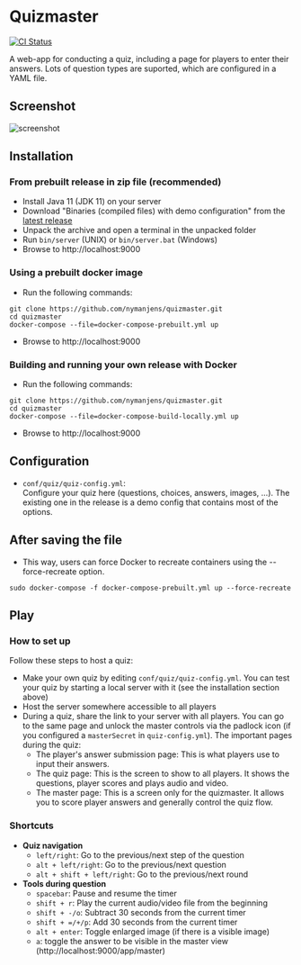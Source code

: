 # Quizmaster

[![CI Status](https://github.com/nymanjens/quizmaster/actions/workflows/ci.yml/badge.svg)](https://github.com/nymanjens/quizmaster/actions)

A web-app for conducting a quiz, including a page for players to enter their answers. Lots of
question types are suported, which are configured in a YAML file.

## Screenshot

![screenshot](screenshot.png "Screenshot")

## Installation

### From prebuilt release in zip file (recommended)

- Install Java 11 (JDK 11) on your server
- Download "Binaries (compiled files) with demo configuration" from the [latest
  release](https://github.com/nymanjens/quizmaster/releases)
- Unpack the archive and open a terminal in the unpacked folder
- Run `bin/server` (UNIX) or `bin/server.bat` (Windows)
- Browse to http://localhost:9000

### Using a prebuilt docker image

- Run the following commands:

```
git clone https://github.com/nymanjens/quizmaster.git
cd quizmaster
docker-compose --file=docker-compose-prebuilt.yml up
```

- Browse to http://localhost:9000

### Building and running your own release with Docker


- Run the following commands:

```
git clone https://github.com/nymanjens/quizmaster.git
cd quizmaster
docker-compose --file=docker-compose-build-locally.yml up
```
- Browse to http://localhost:9000

## Configuration

- `conf/quiz/quiz-config.yml`:<br>
  Configure your quiz here (questions, choices, answers, images, ...). The existing one in the
  release is a demo config that contains most of the options.

## After saving the file
- This way, users can force Docker to recreate containers using the --force-recreate option.
```
sudo docker-compose -f docker-compose-prebuilt.yml up --force-recreate
```

## Play

### How to set up

Follow these steps to host a quiz:

- Make your own quiz by editing `conf/quiz/quiz-config.yml`. You can test your quiz by starting a
  local server with it (see the installation section above)
- Host the server somewhere accessible to all players
- During a quiz, share the link to your server with all players. You
  can go to the same page and unlock the master controls via the padlock icon (if you configured a
  `masterSecret` in `quiz-config.yml`). The important pages during the quiz:
  - The player's answer submission page: This is what players use to input their answers.
  - The quiz page: This is the screen to show to all players. It shows the questions, player
    scores and plays audio and video.
  - The master page: This is a screen only for the quizmaster. It allows you to score player
    answers and generally control the quiz flow.

### Shortcuts

- **Quiz navigation**
  - `left/right`: Go to the previous/next step of the question
  - `alt + left/right`: Go to the previous/next question
  - `alt + shift + left/right`: Go to the previous/next round
- **Tools during question**
  - `spacebar`: Pause and resume the timer
  - `shift + r`: Play the current audio/video file from the beginning
  - `shift + -/o`: Subtract 30 seconds from the current timer
  - `shift + =/+/p`: Add 30 seconds from the current timer
  - `alt + enter`: Toggle enlarged image (if there is a visible image)
  - `a`: toggle the answer to be visible in the master view (http://localhost:9000/app/master)

